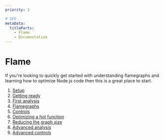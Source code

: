 ```yaml
---
priority: 2

# SEO
metaData:
  titleParts:
    - Flame
    - Documentation
---
```


# Flame

If you're looking to quickly get started with understanding
flamegraphs and learning how to optimize Node.js code then this
is a great place to start.

1. [Setup](/documentation/flame/01-setup/)
2. [Getting ready](/documentation/flame/02-getting-ready/)
3. [First analysis](/documentation/flame/03-first-analysis/)
4. [Flamegraphs](/documentation/flame/04-flamegraphs/)
5. [Controls](/documentation/flame/05-controls/)
6. [Optimizing a hot function](/documentation/flame/06-optimizing-a-hot-function/)
7. [Reducing the graph size](/documentation/flame/07-reducing-the-graph-size/)
8. [Advanced analysis](/documentation/flame/08-advanced-analysis/)
9. [Advanced controls](/documentation/flame/09-advanced-controls/)
